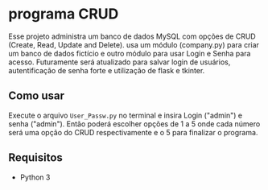 # programa CRUD

Esse projeto administra um banco de dados MySQL com opções de CRUD (Create, Read, Update and Delete). usa um módulo (company.py) para criar um banco de dados fictício e outro módulo para usar Login e Senha para acesso.
Futuramente será atualizado para salvar login de usuários, autentificação de senha forte e utilização de flask e tkinter.

## Como usar
Execute o arquivo `User_Passw.py` no terminal e insira Login ("admin") e senha ("admin"). Então poderá escolher opções de 1 a 5 onde cada número será uma opção do CRUD respectivamente e o 5 para finalizar o programa.

## Requisitos
- Python 3
